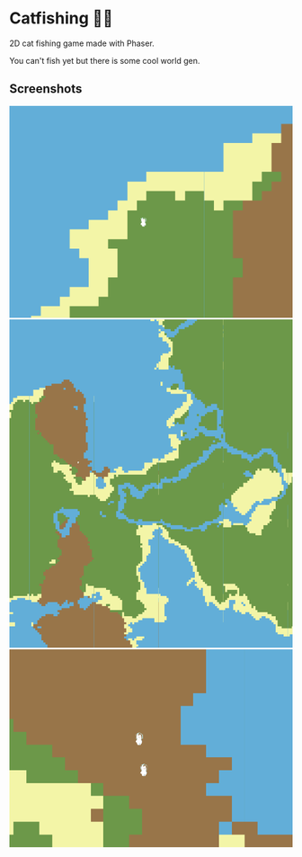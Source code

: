 # Catfishing 🎣😺

2D cat fishing game made with Phaser.

You can't fish yet but there is some cool world gen.

## Screenshots

![alt](docs/a.png)
![alt](docs/b.png)
![alt](docs/c.png)